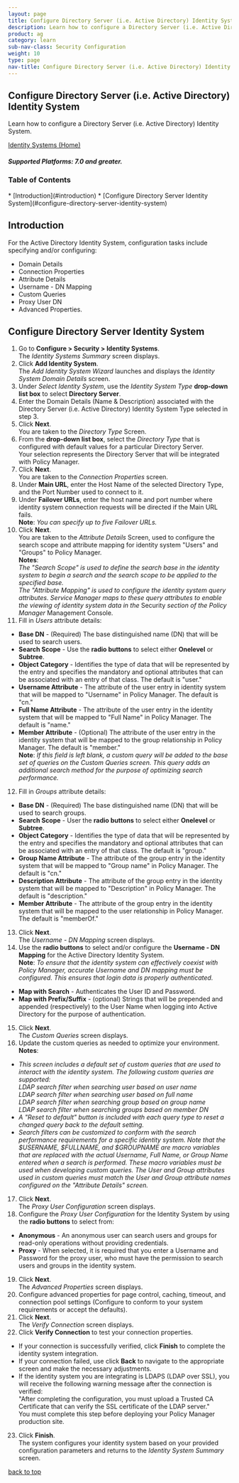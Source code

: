 ```yaml
---
layout: page
title: Configure Directory Server (i.e. Active Directory) Identity System
description: Learn how to configure a Directory Server (i.e. Active Directory) Identity System.
product: ag
category: learn
sub-nav-class: Security Configuration
weight:	10
type: page
nav-title: Configure Directory Server (i.e. Active Directory) Identity System
---
```


## Configure Directory Server (i.e. Active Directory) Identity System

Learn how to configure a Directory Server (i.e. Active Directory) Identity System.

<a href="../identity_systems.html" class="button secondary">Identity Systems (Home)</a>

<h5 class="stamp">Supported Platforms: 7.0 and greater.</h5>

### Table of Contents
<div id="toc-marker"></div>
* [Introduction](#introduction)
* [Configure Directory Server Identity System](#configure-directory-server-identity-system)

## Introduction
For the Active Directory Identity System, configuration tasks include specifying and/or configuring:

* Domain Details
* Connection Properties
* Attribute Details
* Username - DN Mapping
* Custom Queries
* Proxy User DN
* Advanced Properties.

## Configure Directory Server Identity System

1. Go to **Configure > Security > Identity Systems**.  
The *Identity Systems Summary* screen displays.
2. Click **Add Identity System**.  
The *Add Identity System Wizard* launches and displays the *Identity System Domain Details* screen.
3. Under *Select Identity System*, use the *Identity System Type* **drop-down list box** to select **Directory Server**. 
4. Enter the Domain Details (Name & Description) associated with the Directory Server (i.e. Active Directory) Identity System Type selected in step 3.  
5. Click **Next**.  
You are taken to the *Directory Type* Screen.
6. From the **drop-down list box**, select the *Directory Type* that is configured with default values for a particular Directory Server.  
Your selection represents the Directory Server that will be integrated with Policy Manager.
7. Click **Next**.  
You are taken to the *Connection Properties* screen.
8. Under **Main URL**, enter the Host Name of the selected Directory Type, and the Port Number used to connect to it.
9. Under **Failover URLs**, enter the host name and port number where identity system connection requests will be directed if the Main URL fails.  
**Note**: *You can specify up to five Failover URLs.*
10. Click **Next**.  
You are taken to the *Attribute Details* Screen, used to configure the search scope and attribute mapping for identity system "Users" and "Groups" to Policy Manager.  
**Notes**:  
*The "Search Scope" is used to define the search base in the identity system to begin a search and the search scope to be applied to the specified base.*  
*The "Attribute Mapping" is used to configure the identity system query attributes. Service Manager maps to these query attributes to enable the viewing of identity system data in the* Security *section of the Policy Manager* Management Console.
11. Fill in *Users* attribute details:  
  * **Base DN** - (Required) The base distinguished name (DN) that will be used to search users.
  * **Search Scope** - Use the **radio buttons** to select either **Onelevel** or **Subtree**.
  * **Object Category** - Identifies the type of data that will be represented by the entry and specifies the mandatory and optional attributes that can be associated with an entry of that class. The default is "user."
  * **Username Attribute** - The attribute of the user entry in identity system that will be mapped to "Username" in Policy Manager. The default is "cn."
  * **Full Name Attribute** - The attribute of the user entry in the identity system that will be mapped to "Full Name" in Policy Manager. The default is "name."
  * **Member Attribute** - (Optional) The attribute of the user entry in the identity system that will be mapped to the group relationship in Policy Manager. The default is "member."  
**Note**: *If this field is left blank, a custom query will be added to the base set of queries on the Custom Queries screen. This query adds an additional search method for the purpose of optimizing search performance.*
12. Fill in *Groups* attribute details:
  * **Base DN** - (Required) The base distinguished name (DN) that will be used to search groups.
  * **Search Scope** - User the **radio buttons** to select either **Onelevel** or **Subtree**.
  * **Object Category** - Identifies the type of data that will be represented by the entry and specifies the mandatory and optional attributes that can be associated with an entry of that class. The default is "group."
  * **Group Name Attribute** - The attribute of the group entry in the identity system that will be mapped to "Group name" in Policy Manager. The default is "cn."
  * **Description Attribute** - The attribute of the group entry in the identity system that will be mapped to "Description" in Policy Manager. The default is "description."
  * **Member Attribute** - The attribute of the group entry in the identity system that will be mapped to the user relationship in Policy Manager. The default is "memberOf."  
13. Click **Next**.  
The *Username - DN Mapping* screen displays.  
14. Use the **radio buttons** to select and/or configure the **Username - DN Mapping** for the Active Directory Identity System.  
**Note**:  *To ensure that the identity system can effectively coexist with Policy Manager, accurate Username and DN mapping must be configured. This ensures that login data is properly authenticated.*  
  * **Map with Search** - Authenticates the User ID and Password. 
  * **Map with Prefix/Suffix** - (optional) Strings that will be prepended and appended (respectively) to the User Name when logging into Active Directory for the purpose of authentication.
15. Click **Next**.  
The *Custom Queries* screen displays. 
16. Update the custom queries as needed to optimize your environment.  
**Notes**:  
  * *This screen includes a default set of custom queries that are used to interact with the identity system.  The following custom queries are supported:*  
*LDAP search filter when searching user based on user name*  *LDAP search filter when searching user based on full name*  *LDAP search filter when searching group based on group name*  *LDAP search filter when searching groups based on member DN*
  * *A "Reset to default" button is included with each query type to reset a changed query back to the default setting.*
  * *Search filters can be customized to conform with the search performance requirements for a specific identity system. Note that the $USERNAME, $FULLNAME, and $GROUPNAME are macro variables that are replaced with the actual Username, Full Name, or Group Name entered when a search is performed. These macro variables must be used when developing custom queries. The User and Group attributes used in custom queries must match the User and Group attribute names configured on the "Attribute Details" screen.* 
17. Click **Next**.  
The *Proxy User Configuration* screen displays.
18. Configure the *Proxy User Configuration* for the Identity System by using the **radio buttons** to select from:  
  * **Anonymous** - An anonymous user can search users and groups for read-only operations without providing credentials.
  * **Proxy** - When selected, it is required that you enter a Username and Password for the proxy user, who must have the permission to search users and groups in the identity system.
19. Click **Next**.  
The *Advanced Properties* screen displays.
20. Configure advanced properties for page control, caching, timeout, and connection pool settings (Configure to conform to your system requirements or accept the defaults).
21. Click **Next**.  
The *Verify Connection* screen displays.
22. Click **Verify Connection** to test your connection properties.  
  * If your connection is successfully verified, click **Finish** to complete the identity system integration.
  * If your connection failed, use click **Back** to navigate to the appropriate screen and make the necessary adjustments.
  * If the identity system you are integrating is LDAPS (LDAP over SSL), you will receive the following warning message after the connection is verified:  
"After completing the configuration, you must upload a Trusted CA Certificate that can verify the SSL certificate of the LDAP server."  
You must complete this step before deploying your Policy Manager production site.
23. Click **Finish**.    
The system configures your identity system based on your provided configuration parameters and returns to the *Identity System Summary* screen.


<a href="#top">back to top</a> 